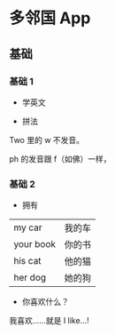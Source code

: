 # 多邻国 App

## 基础

### 基础 1

- 学英文

- 拼法

Two 里的 w 不发音。

ph 的发音跟 f（如佛）一样，

### 基础 2

- 拥有

|||
|----------|--------|
| my car   | 我的车 |
| your book| 你的书 |
| his cat  | 他的猫 |
| her dog  | 她的狗 |

- 你喜欢什么？

我喜欢……就是 I like...!